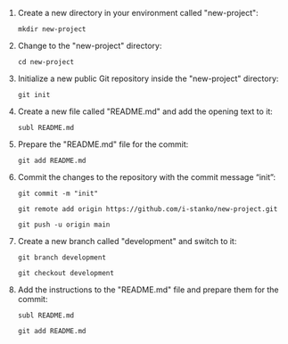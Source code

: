 1. Create a new directory in your environment called "new-project":

	`mkdir new-project`

2. Change to the "new-project" directory:

	`cd new-project`

3. Initialize a new public Git repository inside the "new-project" directory:

	`git init`

4. Create a new file called "README.md" and add the opening text to it:

	`subl README.md`

5. Prepare the "README.md" file for the commit:

	`git add README.md`

6. Commit the changes to the repository with the commit message “init”:

	`git commit -m "init"`

	`git remote add origin https://github.com/i-stanko/new-project.git`

	`git push -u origin main`

7. Create a new branch called "development" and switch to it:

	`git branch development`

	`git checkout development`

8. Add the instructions to the "README.md" file and prepare them for the commit:

	`subl README.md`

	`git add README.md`
